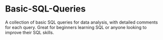 # Basic-SQL-Queries
A collection of basic SQL queries for data analysis, with detailed comments for each query. Great for beginners learning SQL or anyone looking to improve their SQL skills.
